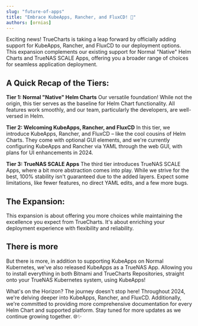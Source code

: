 ```yaml
---
slug: "future-of-apps"
title: "Embrace KubeApps, Rancher, and FluxCD! 🚀"
authors: [ornias]
---
```


Exciting news! TrueCharts is taking a leap forward by officially adding support for KubeApps, Rancher, and FluxCD to our deployment options. This expansion complements our existing support for Normal "Native" Helm Charts and TrueNAS SCALE Apps, offering you a broader range of choices for seamless application deployment.

## A Quick Recap of the Tiers:

**Tier 1: Normal "Native" Helm Charts**
Our versatile foundation! While not the origin, this tier serves as the baseline for Helm Chart functionality. All features work smoothly, and our team, particularly the developers, are well-versed in Helm.

**Tier 2: Welcoming KubeApps, Rancher, and FluxCD**
In this tier, we introduce KubeApps, Rancher, and FluxCD – like the cool cousins of Helm Charts. They come with optional GUI elements, and we're currently configuring KubeApps and Rancher via YAML through the web GUI, with plans for UI enhancements in 2024.

**Tier 3: TrueNAS SCALE Apps**
The third tier introduces TrueNAS SCALE Apps, where a bit more abstraction comes into play. While we strive for the best, 100% stability isn't guaranteed due to the added layers. Expect some limitations, like fewer features, no direct YAML edits, and a few more bugs.

## The Expansion:
This expansion is about offering you more choices while maintaining the excellence you expect from TrueCharts. It's about enriching your deployment experience with flexibility and reliability.

## There is more
But there is more, in addition to supporting KubeApps on Normal Kubernetes, we've also released KubeApps as a TrueNAS App.
Allowing you to install everything in both Bitnami and TrueCharts Repositories, straight onto your TrueNAS Kubernetes system, using KubeApps!

What's on the Horizon?
The journey doesn't stop here! Throughout 2024, we're delving deeper into KubeApps, Rancher, and FluxCD. Additionally, we're committed to providing more comprehensive documentation for every Helm Chart and supported platform. Stay tuned for more updates as we continue growing together. 🌐✨
